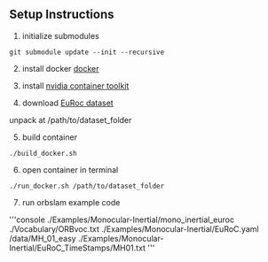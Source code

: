 ## Setup Instructions

1. initialize submodules

```console
git submodule update --init --recursive
```

2. install docker [docker](https://docs.docker.com/engine/install/)

3. install [nvidia container toolkit](https://docs.nvidia.com/datacenter/cloud-native/container-toolkit/install-guide.html)

4. download [EuRoc dataset](http://robotics.ethz.ch/~asl-datasets/ijrr_euroc_mav_dataset/machine_hall/MH_01_easy/MH_01_easy.zip)

unpack at /path/to/dataset_folder

5. build container

```console
./build_docker.sh
```

6. open container in terminal

```console
./run_docker.sh /path/to/dataset_folder
```

7. run orbslam example code

'''console
./Examples/Monocular-Inertial/mono_inertial_euroc ./Vocabulary/ORBvoc.txt ./Examples/Monocular-Inertial/EuRoC.yaml /data/MH_01_easy ./Examples/Monocular-Inertial/EuRoC_TimeStamps/MH01.txt
'''
